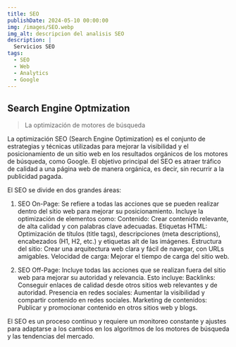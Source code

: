 ```yaml
---
title: SEO
publishDate: 2024-05-10 00:00:00
img: /images/SEO.webp
img_alt: descripcion del analisis SEO
description: |
  Servicios SEO
tags:
  - SEO
  - Web
  - Analytics
  - Google
---
```


## Search Engine Optmization

> La optimización de motores de búsqueda

La optimización SEO (Search Engine Optimization) es el conjunto de estrategias y técnicas utilizadas para mejorar la visibilidad y el posicionamiento de un sitio web en los resultados orgánicos de los motores de búsqueda, como Google. El objetivo principal del SEO es atraer tráfico de calidad a una página web de manera orgánica, es decir, sin recurrir a la publicidad pagada.

El SEO se divide en dos grandes áreas:

1. SEO On-Page: Se refiere a todas las acciones que se pueden realizar dentro del sitio web para mejorar su posicionamiento. Incluye la optimización de elementos como:
   Contenido: Crear contenido relevante, de alta calidad y con palabras clave adecuadas.
   Etiquetas HTML: Optimización de títulos (title tags), descripciones (meta descriptions), encabezados (H1, H2, etc.) y etiquetas alt de las imágenes.
   Estructura del sitio: Crear una arquitectura web clara y fácil de navegar, con URLs amigables.
   Velocidad de carga: Mejorar el tiempo de carga del sitio web.

2. SEO Off-Page: Incluye todas las acciones que se realizan fuera del sitio web para mejorar su autoridad y relevancia. Esto incluye:
   Backlinks: Conseguir enlaces de calidad desde otros sitios web relevantes y de autoridad.
   Presencia en redes sociales: Aumentar la visibilidad y compartir contenido en redes sociales.
   Marketing de contenidos: Publicar y promocionar contenido en otros sitios web y blogs.

El SEO es un proceso continuo y requiere un monitoreo constante y ajustes para adaptarse a los cambios en los algoritmos de los motores de búsqueda y las tendencias del mercado.
